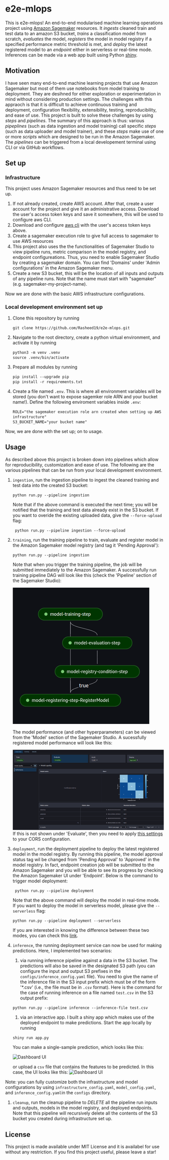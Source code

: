 # e2e-mlops
This is e2e-mlops! An end-to-end modularised machine learning operations project using [Amazon Sagemaker](https://github.com/aws/sagemaker-python-sdk) resources. It _ingests_ cleaned train and test data to an amazon S3 bucket, _trains_ a classification model from scratch, _evaluates_ the model, _registers_ the model in model registry if a specified performance metric threshold is met, and _deploy_ the latest registered model to an _endpoint_ either in serverless or real-time mode. Inferences can be made via a web app built using Python [shiny](https://shiny.posit.co/py/).

## Motivation
I have seen many end-to-end machine learning projects that use Amazon Sagemaker but most of them use notebooks from model training to deployment. They are desihned for either exploration or experimentation in mind without considering production settings. The challenges with this appraoch is that it is difficult to achieve continuous training and deployment, configuration flexibility, extensibility, testing, reproducibility, and ease of use. This project is built to solve these challenges by using _steps_ and _pipelines_. The summary of this approach is thus: various _pipeplines_ (such as data ingestion and model training) call specific _steps_ (such as data uploader and model trainer), and these _steps_ make use of one or more _scripts_ which are designed to be run in the Amazon Sagemaker. The _pipelines_ can be triggered from a local developement terminal using CLI or via GitHub workflows.   


## Set up
### Infrastructure
This project uses Amazon Sagemaker resources and thus need to be set up.

1. If not already created, create AWS account. After that, create a user account for the project and give it an administrative access. Download the user's access token keys and save it somewhere, this will be used to configure aws CLI.
1. Download and configure [aws cli](https://docs.aws.amazon.com/cli/latest/userguide/getting-started-install.html) with the user's access token keys above.
1. Create a sagemaker execution role to give full access to sagemaker to use AWS resources
1. This project also uses the the functionalities of Sagemaker Studio to view pipeline runs, metric comparison in the model registry, and endpoint configureations. Thus, you need to enable Sagemaker Studio by creating a sagemaker domain. You can find 'Domains' under 'Admin configurations' in the Amazon Sagemaker menu. 
1. Create a  new S3 bucket, this will be the location of all inputs and outputs of any pipeline runs. Note that the name must start with "sagemaker" (e.g. sagemaker-my-project-name).

Now we are done with the basic AWS infrastructure configurations.


### Local development environment set up
1. Clone this repository by running
    ```
    git clone https://github.com/Rasheed19/e2e-mlops.git
    ```
1. Navigate to the root directory, create a python virtual environment, and activate it by running
    ```
    python3 -m venv .venv
    source .venv/bin/activate
    ``` 
1. Prepare all modules by running 
    ```
    pip install --upgrade pip
    pip install -r requirements.txt
    ```
1. Create a file named `.env`. This is where all environment variables will be stored (you don't want to expose sagemker role ARN and your bucket name!). Define the following enviroment variables inside `.env`:
    ```
    ROLE="the sagemaker execution role arn created when setting up AWS infrastructure"
    S3_BUCKET_NAME="your bucket name"
    ```
Now, we are done with the set up; on to usage.

## Usage
As described above this project is broken down into pipelines which allow for reproducibility, customization and ease of use. The following are the various pipelines that can be run from your local development environment.
1. `ingestion`, run the ingestion pipeline to ingest the cleaned training and test data into the created S3 bucket:
    ```
    python run.py --pipeline ingestion
    ```
    Note that if the above command is executed the next time; you will be notified that the training and test data already exist in the S3 bucket. If you want to overide the existing uploaded data, give the `--force-upload` flag:
    ```
     python run.py --pipeline ingestion --force-upload
    ```

1. `training`, run the training pipeline to train, evaluate and register model in the Amazon Sagemaker model registry (and tag it 'Pending Approval'):
    ```
    python run.py --pipeline ingestion
    ```
    Note that when you trigger the training pipeline, the job will be submitted immediately to the Amazon Sagemaker. A successfully run training pipeline DAG will look like this (check the 'Pipeline' section of the Sagemaker Studio):

    ![Dashboard UI](assets/training_pipeline.png)

    The model performance (and other hyperparameters) can be viewed from the 'Model' section of the Sagemaker Studio. A sucessfully registered model performance will look like this:

    ![Dashboard UI](assets/performance_metrics.png)
    If this is not shown under 'Evaluate', then you need to apply [this settings](https://stackoverflow.com/questions/78433959/sagemaker-custom-model-metrics-from-eval-pipeline-step) to your CORS configuration.

1. `deployment`, run the deployment pipeline to deploy the latest registered model in the model registry. By running this pipeline, the model approval status tag wil be changed from 'Pending Approval' to 'Approved' in the model registry. In fact, endpoint creation job will be submitted to the Amazon Sagemaker and you will be able to see its progress by checking the Amazon Sagemaker UI under 'Endpoint'. Below is the command to trigger model deployment:  
   ```
    python run.py --pipeline deployment
    ```
    Note that the above command will deploy the model in real-time mode. If you want to deploy the model in serverless model, please give the `--serverless` flag:
    ```
    python run.py --pipeline deployment --serverless
    ```
    If you are interested in knowing the difference between these two modes, you can check this [link](https://docs.aws.amazon.com/sagemaker/latest/dg/deploy-model.html).

1. `inference`, the running deployment service can now be used for making predictions. Here, I implemented two scenarios:

    1. via running inference pipeline against a data in the S3 bucket. The predictions will also be saved in the designated S3 path (you can configure the input and output S3 prefixes in the `configs/inference_config.yaml` file). You need to give the name of the inference file in the S3 input prefix which must be of the form '*.csv' (i.e., the file must be in `.csv` format). Here is the command for the case of running inference on a file named `test.csv` in the S3 output prefix:
    ```
    python run.py --pipeline inference --inference-file test.csv
    ```
    
    1. via an interactive app. I built a shiny app which makes use of the deployed endpoint to make predictions. Start the app locally by running
    ```
    shiny run app.py
    ```
    You can make a single-sample prediction, which looks like this:

    ![Dashboard UI](assets/dashboard_ui.png)

    or upload a `csv` file that contains the features to be predicted. In this case, the UI looks like this: 
    ![Dashboard UI](assets/dashboard_ui_2.png)

Note: you can fully customize both the infrastructure and model configurations by using `infrastructure_config.yaml`, `model_config.yaml`, and  `inference_config.yaml`in the `configs` directory.
1. `cleanup`, run the cleanup pipeline to *DELETE* all the pipeline run inputs and outputs, models in the model registry, and deployed endpoints. Note that this pipeline will recursively delete all the contents of the S3 bucket you created during infrastructure set up.


## License
This project is made available under MIT License and it is availabel for use without any restriction. If you find this project useful, please leave a star!
